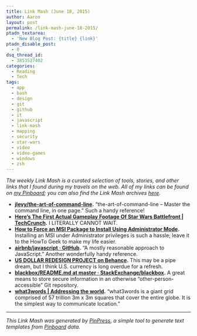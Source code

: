 ```yaml
---
title: Link Mash (June 18, 2015)
author: Aaron
layout: post
permalink: /link-mash-june-18-2015/
ptadn_textarea:
  - 'New Blog Post: {title} {link}'
ptadn_disable_post:
  - 0
dsq_thread_id:
  - 3853527402
categories:
  - Reading
  - Tech
tags:
  - app
  - bash
  - design
  - git
  - github
  - it
  - javascript
  - link-mash
  - mapping
  - security
  - star-wars
  - video
  - video-games
  - windows
  - zsh
---
```

*The weekly Link Mash is a curated selection of tools, stories, and other links that I found during my travels on the web. All of my links can be found on&nbsp;<a title="Bachya's Pinboard: Link Mash" href="https://pinboard.in/u:bachya/t:link-mash/" target="_blank">my Pinboard</a>; you can also find the Link Mash archives <a href="/tag/link-mash/" target="_blank">here</a>.*

  * **<a title="jlevy/the-art-of-command-line" href="https://github.com/jlevy/the-art-of-command-line" target="_blank">jlevy/the-art-of-command-line</a>.** &#8220;the-art-of-command-line &#8211; Master the command line, in one page.&#8221; Such a handy reference!
  * **<a title="Here’s The First Actual Gameplay Footage Of Star Wars Battlefront | TechCrunch" href="http://techcrunch.com/2015/06/15/heres-the-first-actual-gameplay-footage-of-star-wars-battlefront/?ncid=rss" target="_blank">Here’s The First Actual Gameplay Footage Of Star Wars Battlefront | TechCrunch</a>.** I LITERALLY CANNOT WAIT.
  * **<a title="How to Force an MSI Package to Install Using Administrator Mode" href="http://www.howtogeek.com/178826/how-to-force-an-msi-package-to-install-using-administrator-mode/" target="_blank">How to Force an MSI Package to Install Using Administrator Mode</a>.** Installing an MSI under Administrator privileges is such a hassle; leave it to the HowTo Geek to make my life easier.
  * **<a title="airbnb/javascript · GitHub" href="https://github.com/airbnb/javascript" target="_blank">airbnb/javascript · GitHub</a>.** &#8220;A mostly reasonable approach to JavaScript.&#8221; Another wonderfully handy reference.
  * **<a title="US DOLLAR REDESIGN PROJECT on Behance" href="https://www.behance.net/gallery/24286241/US-DOLLAR-REDESIGN-PROJECT" target="_blank">US DOLLAR REDESIGN PROJECT on Behance</a>.** This may be a pipe dream, but I think U.S. currency is long overdue for a refresh.
  * **<a title="blackbox/README.md at master · StackExchange/blackbox" href="https://github.com/StackExchange/blackbox/blob/master/README.md" target="_blank">blackbox/README.md at master · StackExchange/blackbox</a>.** A great means to store secure information in an otherwise &#8220;other-person-accessible&#8221; Git repository.
  * **<a title="what3words | Addressing the world" href="http://what3words.com/" target="_blank">what3words | Addressing the world</a>.** &#8220;what3words is a giant grid comprised of 57 trillion 3m x 3m squares that cover the entire globe. It is the simplest way to communicate location.&#8221;

----

*This Link Mash was generated by <a title="PinPress" href="https://github.com/bachya/pinpress" target="_blank">PinPress</a>, a simple tool to generate text templates from <a title="Pinboard" href="https://pinboard.in" target="_blank">Pinboard</a> data.*

